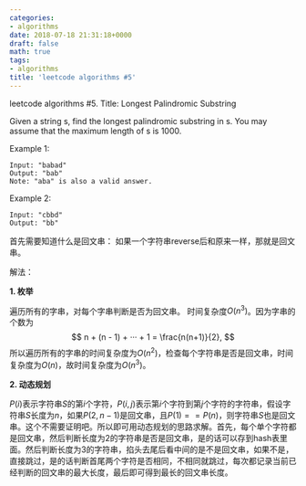 ```yaml
---
categories:
- algorithms
date: 2018-07-18 21:31:18+0000
draft: false
math: true
tags:
- algorithms
title: 'leetcode algorithms #5'
---
```

leetcode algorithms #5. Title: Longest Palindromic Substring
<!--more-->
Given a string s, find the longest palindromic substring in s. You may assume that the maximum length of s is 1000.

Example 1:
```
Input: "babad"
Output: "bab"
Note: "aba" is also a valid answer.
```
Example 2:
```
Input: "cbbd"
Output: "bb"
```
首先需要知道什么是回文串：
如果一个字符串reverse后和原来一样，那就是回文串。

解法：

**1. 枚举**

遍历所有的字串，对每个字串判断是否为回文串。
时间复杂度$O(n^3)$。因为字串的个数为
$$
n + (n - 1) + ··· + 1 = \frac{n(n+1)}{2},
$$
所以遍历所有的字串的时间复杂度为$O(n^2)$，检查每个字符串是否是回文串，时间复杂度为$O(n)$，故时间复杂度为$O(n^3)$。

**2. 动态规划**

$P(i)$表示字符串$S$的第$i$个字符，$P(i,j)$表示第$i$个字符到第$j$个字符的字符串，假设字符串$S$长度为$n$，如果$P(2, n-1)$是回文串，且$P(1) == P(n)$，则字符串$S$也是回文串。这个不需要证明吧。所以即可用动态规划的思路求解。首先，每个单个字符都是回文串，然后判断长度为2的字符串是否是回文串，是的话可以存到hash表里面。然后判断长度为3的字符串，掐头去尾后看中间的是不是回文串，如果不是，直接跳过，是的话判断首尾两个字符是否相同，不相同就跳过，每次都记录当前已经判断的回文串的最大长度，最后即可得到最长的回文串长度。